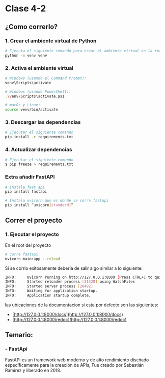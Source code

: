 # Clase 4-2

## ¿Como correrlo?

### 1. Crear el ambiente virtual de Python

```bash
# Ejecuta el siguiente comando para crear el ambiente virtual en la ruta de la clase
python -m venv venv
```

### 2. Activa el ambiente virtual

```bash
# Windows (usando el Command Prompt):
venv\Scripts\activate

# Windows (usando PowerShell):
.\venv\Scripts\activate.ps1

# macOs y Linux:
source venv/bin/activate
```
### 3. Descargar las dependencias
```bash
# Ejecutar el siguiente comando
pip install -r requirements.txt
```

### 4. Actualizar dependencias

```bash
# Ejecutar el siguiente comando
$ pip freeze > requirements.txt
```

### Extra añadir FastAPI

```bash
# Instala fast api
pip install fastapi

# Instala uvicorn que es donde se corre fastapi
pip install “uvicorn[standard]”
```

## Correr el proyecto

### 1. Ejecutar el proyecto

En el root del proyecto
```bash
# corre fastapi
uvicorn main:app --reload
```

Si se corrio exitosamente deberia de salir algo similar a lo siguiente:
```bash
INFO:     Uvicorn running on http://127.0.0.1:8000 (Press CTRL+C to quit)
INFO:     Started reloader process [31528] using WatchFiles
INFO:     Started server process [20492]
INFO:     Waiting for application startup.
INFO:     Application startup complete.
```

las ubicaciones de la documentacion si esta por defecto son las siguientes:

* [http://127.0.0.1:8000/docs](http://127.0.0.1:8000/docs)
* [http://127.0.0.1:8000/redoc](http://127.0.0.1:8000/redoc)


## Temario:

### - FastApi

FastAPI es un framework web moderno y de alto rendimiento diseñado específicamente para la creación de APIs, Fue creado por Sebastián Ramírez y liberado en 2018.
